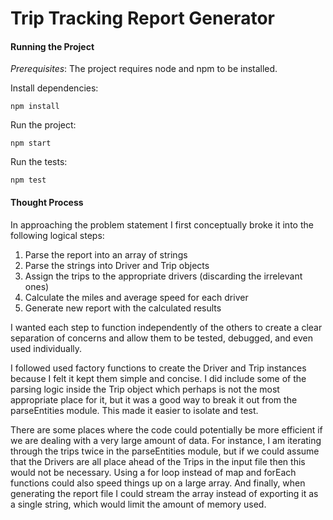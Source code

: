 # Trip Tracking Report Generator

#### Running the Project

_Prerequisites_: The project requires node and npm to be installed.

Install dependencies:

```
npm install
```

Run the project:

```
npm start
```

Run the tests:

```
npm test
```

#### Thought Process

In approaching the problem statement I first conceptually broke it into the following logical steps:

1. Parse the report into an array of strings
2. Parse the strings into Driver and Trip objects
3. Assign the trips to the appropriate drivers (discarding the irrelevant ones)
4. Calculate the miles and average speed for each driver
5. Generate new report with the calculated results

I wanted each step to function independently of the others to create a clear separation of concerns and allow them to be tested, debugged, and even used individually.

I followed used factory functions to create the Driver and Trip instances because I felt it kept them simple and concise. I did include some of the parsing logic inside the Trip object which perhaps is not the most appropriate place for it, but it was a good way to break it out from the parseEntities module. This made it easier to isolate and test.

There are some places where the code could potentially be more efficient if we are dealing with a very large amount of data. For instance, I am iterating through the trips twice in the parseEntities module, but if we could assume that the Drivers are all place ahead of the Trips in the input file then this would not be necessary. Using a for loop instead of map and forEach functions could also speed things up on a large array. And finally, when generating the report file I could stream the array instead of exporting it as a single string, which would limit the amount of memory used.
